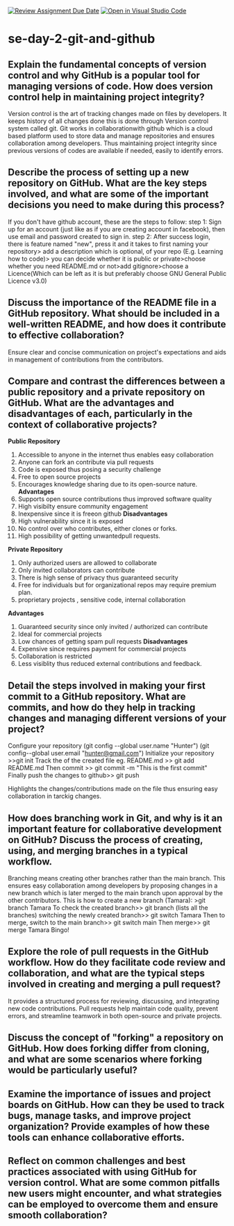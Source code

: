 [![Review Assignment Due Date](https://classroom.github.com/assets/deadline-readme-button-22041afd0340ce965d47ae6ef1cefeee28c7c493a6346c4f15d667ab976d596c.svg)](https://classroom.github.com/a/8wgCKhpZ)
[![Open in Visual Studio Code](https://classroom.github.com/assets/open-in-vscode-2e0aaae1b6195c2367325f4f02e2d04e9abb55f0b24a779b69b11b9e10269abc.svg)](https://classroom.github.com/online_ide?assignment_repo_id=18443572&assignment_repo_type=AssignmentRepo)
# se-day-2-git-and-github
## Explain the fundamental concepts of version control and why GitHub is a popular tool for managing versions of code. How does version control help in maintaining project integrity?
Version control is the art of tracking changes made on files by developers. It keeps history of all changes done this is done through Version control system called git. Git works in collaborationwith github which is a cloud based platform used to store data and manage repositories and ensures collaboration among developers. Thus maintaining project integrity since previous versions of codes are available if needed, easily to identify errors.

## Describe the process of setting up a new repository on GitHub. What are the key steps involved, and what are some of the important decisions you need to make during this process?
If you don't have github account, these are the steps to follow:
step 1: Sign up for an account (just like as if you are creating account in facebook), then use email and password created to sign in.
step 2: After success login, there is feature named "new", press it and it takes to first naming your repository> add a description which is optional, of your repo (E.g. Learning how to code)> you can decide whether it is public or private>choose whether you need README.md or not>add gitignore>choose a Licence(Which can be left as it is but preferably choose GNU General Public Licence v3.0)

## Discuss the importance of the README file in a GitHub repository. What should be included in a well-written README, and how does it contribute to effective collaboration?
Ensure clear and concise communication on project's expectations and aids in management of contributions from the contributors.

## Compare and contrast the differences between a public repository and a private repository on GitHub. What are the advantages and disadvantages of each, particularly in the context of collaborative projects?
**Public Repository**
1. Accessible to anyone in the internet thus enables easy collaboration
2. Anyone can fork an contribute via pull requests
3. Code is exposed thus posing a security challenge
4. Free to open source projects
5. Encourages knowledge sharing due to its open-source nature.
**Advantages**
1. Supports open source contributions thus improved software quality
2. High visibilty ensure community engagement
3. Inexpensive since it is freeon github
**Disadvantages**
1. High vulnerability since it is exposed
2. No control over who contributes, either clones or forks.
3. High possibility of getting unwantedpull requests.

**Private Repository**
1. Only authorized users are allowed to collaborate
2. Only invited collaborators can contribute
3. There is high sense of privacy thus guaranteed security
4. Free for individuals but for organizational repos may require premium plan.
5. proprietary projects , sensitive code, internal collaboration

**Advantages**
1. Guaranteed security since only invited / authorized can contribute
2. Ideal for commercial projects
3. Low chances of getting spam pull requests
**Disadvantages**
1. Expensive since requires payment for commercial projects
2. Collaboration is restricted
3. Less visiblity thus reduced external contributions and feedback.

## Detail the steps involved in making your first commit to a GitHub repository. What are commits, and how do they help in tracking changes and managing different versions of your project?
Configure your repository 
(git config --global user.name "Hunter")
(git config--global user.email "hunter@gmail.com")
Initialize your repository >>git init
Track the of the created file eg. README.md >> git add README.md
Then commit >> git commit -m "This is the first commit"
Finally push the changes to github>> git push

Highlights the changes/contributions made on the file thus ensuring easy collaboration in tarckig changes.
## How does branching work in Git, and why is it an important feature for collaborative development on GitHub? Discuss the process of creating, using, and merging branches in a typical workflow.
Branching means creating other branches rather than the main branch. This ensures easy collaboration among developers by proposing changes in a new branch which is later merged to the main branch upon approval by the other contributors. This is how to create a new branch (Tamara): >git branch Tamara
To check the created branch>> git branch (lists all the branches)
switching the newly created branch>> git switch Tamara
Then to merge, switch to the main branch>> git switch main
Then merge>> git merge Tamara
Bingo!

## Explore the role of pull requests in the GitHub workflow. How do they facilitate code review and collaboration, and what are the typical steps involved in creating and merging a pull request?
 It provides a structured process for reviewing, discussing, and integrating new code contributions. Pull requests help maintain code quality, prevent errors, and streamline teamwork in both open-source and private projects.
## Discuss the concept of "forking" a repository on GitHub. How does forking differ from cloning, and what are some scenarios where forking would be particularly useful?

## Examine the importance of issues and project boards on GitHub. How can they be used to track bugs, manage tasks, and improve project organization? Provide examples of how these tools can enhance collaborative efforts.

## Reflect on common challenges and best practices associated with using GitHub for version control. What are some common pitfalls new users might encounter, and what strategies can be employed to overcome them and ensure smooth collaboration?
